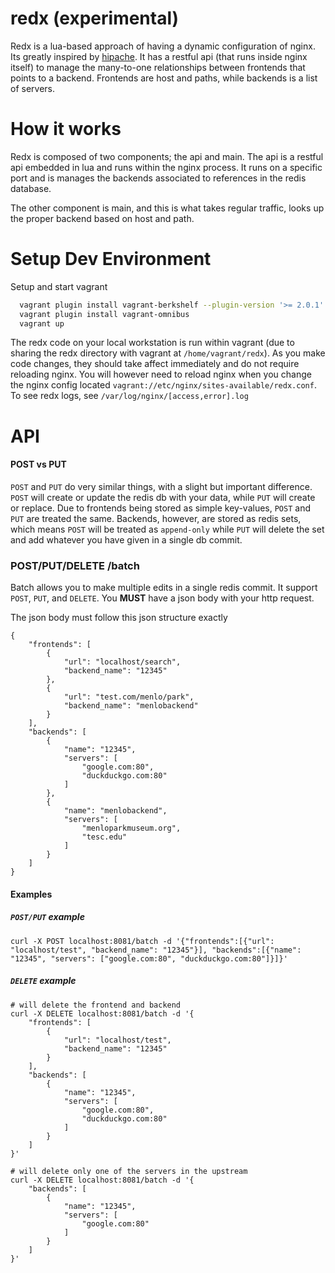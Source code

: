 redx (experimental)
======

Redx is a lua-based approach of having a dynamic configuration of nginx. Its greatly inspired by [hipache](https://github.com/samalba/hipache-nginx). It has a restful api (that runs inside nginx itself) to manage the many-to-one relationships between frontends that points to a backend. Frontends are host and paths, while backends is a list of servers.

How it works
============

Redx is composed of two components; the api and main. The api is a restful api embedded in lua and runs within the nginx process. It runs on a specific port and is manages the backends associated to references in the redis database.

The other component is main, and this is what takes regular traffic, looks up the proper backend based on host and path.

Setup Dev Environment
=====================

Setup and start vagrant

```bash
  vagrant plugin install vagrant-berkshelf --plugin-version '>= 2.0.1'
  vagrant plugin install vagrant-omnibus
  vagrant up
```

The redx code on your local workstation is run within vagrant (due to sharing the redx directory with vagrant at `/home/vagrant/redx`). As you make code changes, they should take affect immediately and do not require reloading nginx. You will however need to reload nginx when you change the nginx config located `vagrant://etc/nginx/sites-available/redx.conf`.
To see redx logs, see `/var/log/nginx/[access,error].log`

API
===

#### POST vs PUT
`POST` and `PUT` do very similar things, with a slight but important difference. `POST` will create or update the redis db with your data, while `PUT` will create or replace. Due to frontends being stored as simple key-values, `POST` and `PUT` are treated the same. Backends, however, are stored as redis sets, which means `POST` will be treated as `append-only` while `PUT` will delete the set and add whatever you have given in a single db commit.

### POST/PUT/DELETE /batch

Batch allows you to make multiple edits in a single redis commit. It support `POST`, `PUT`, and `DELETE`. You **MUST** have a json body with your http request.

The json body must follow this json structure exactly

```
{
    "frontends": [
        {
            "url": "localhost/search",
            "backend_name": "12345"
        },
        {
            "url": "test.com/menlo/park",
            "backend_name": "menlobackend"
        }
    ],
    "backends": [
        {
            "name": "12345",
            "servers": [
                "google.com:80",
                "duckduckgo.com:80"
            ]
        },
        {
            "name": "menlobackend",
            "servers": [
                "menloparkmuseum.org",
                "tesc.edu"
            ]
        }
    ]
}
```

#### Examples

##### `POST/PUT` example
```
curl -X POST localhost:8081/batch -d '{"frontends":[{"url": "localhost/test", "backend_name": "12345"}], "backends":[{"name": "12345", "servers": ["google.com:80", "duckduckgo.com:80"]}]}'
```
##### `DELETE` example
```
# will delete the frontend and backend
curl -X DELETE localhost:8081/batch -d '{
    "frontends": [
        {
            "url": "localhost/test",
            "backend_name": "12345"
        }
    ],
    "backends": [
        {
            "name": "12345",
            "servers": [
                "google.com:80",
                "duckduckgo.com:80"
            ]
        }
    ]
}'

# will delete only one of the servers in the upstream
curl -X DELETE localhost:8081/batch -d '{
    "backends": [
        {
            "name": "12345",
            "servers": [
                "google.com:80"
            ]
        }
    ]
}'
```
